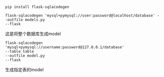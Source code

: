 
```shell
pip install flask-sqlacodegen
```


```shell
flask-sqlacodegen 'mysql+pymysql://user:password@localhost/database' --outfile models.py 
--flask
```

这是将整个数据库生成model

```shell
flask-sqlacodegen 
'mysql+pymysql://username:password@127.0.0.1/database' 
--table table 
--outfile model.py
--flask
```
生成指定表的model

